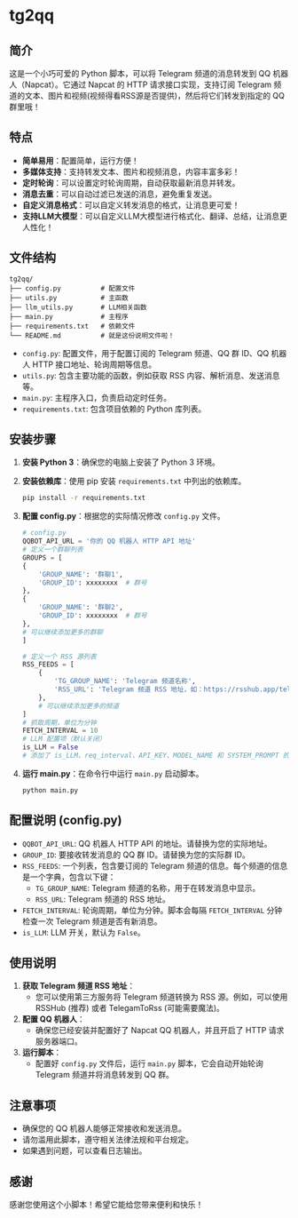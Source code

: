 # tg2qq

## 简介

这是一个小巧可爱的 Python 脚本，可以将 Telegram 频道的消息转发到 QQ 机器人（Napcat）。它通过 Napcat 的 HTTP 请求接口实现，支持订阅 Telegram 频道的文本、图片和视频(视频得看RSS源是否提供)，然后将它们转发到指定的 QQ 群里哦！

## 特点

*   **简单易用**：配置简单，运行方便！
*   **多媒体支持**：支持转发文本、图片和视频消息，内容丰富多彩！
*   **定时轮询**：可以设置定时轮询周期，自动获取最新消息并转发。
*   **消息去重**：可以自动过滤已发送的消息，避免重复发送。
*   **自定义消息格式**：可以自定义转发消息的格式，让消息更可爱！
*   **支持LLM大模型**：可以自定义LLM大模型进行格式化、翻译、总结，让消息更人性化！

## 文件结构

```
tg2qq/
├── config.py          # 配置文件
├── utils.py           # 主函数
├── llm_utils.py       # LLM相关函数
├── main.py            # 主程序
├── requirements.txt   # 依赖文件
└── README.md          # 就是这份说明文件啦！
```

*   `config.py`: 配置文件，用于配置订阅的 Telegram 频道、QQ 群 ID、QQ 机器人 HTTP 接口地址、轮询周期等信息。
*   `utils.py`: 包含主要功能的函数，例如获取 RSS 内容、解析消息、发送消息等。
*   `main.py`: 主程序入口，负责启动定时任务。
*   `requirements.txt`: 包含项目依赖的 Python 库列表。

## 安装步骤

1.  **安装 Python 3**：确保您的电脑上安装了 Python 3 环境。
2.  **安装依赖库**：使用 pip 安装 `requirements.txt` 中列出的依赖库。

    ```bash
    pip install -r requirements.txt
    ```

3.  **配置 config.py**：根据您的实际情况修改 `config.py` 文件。

    ```python
    # config.py
    QQBOT_API_URL = '你的 QQ 机器人 HTTP API 地址'
    # 定义一个群聊列表
    GROUPS = [
    {
        'GROUP_NAME': '群聊1',
        'GROUP_ID': xxxxxxxx  # 群号
    },
    {
        'GROUP_NAME': '群聊2',
        'GROUP_ID': xxxxxxxx  # 群号
    },
    # 可以继续添加更多的群聊
    ]

    # 定义一个 RSS 源列表
    RSS_FEEDS = [
        {
            'TG_GROUP_NAME': 'Telegram 频道名称',
            'RSS_URL': 'Telegram 频道 RSS 地址，如：https://rsshub.app/telegram/channel/频道id'
        },
        # 可以继续添加更多的频道
    ]
    # 抓取周期，单位为分钟
    FETCH_INTERVAL = 10
    # LLM 配置项（默认关闭）
    is_LLM = False
    # 添加了 is_LLM、req_interval、API_KEY、MODEL_NAME 和 SYSTEM_PROMPT 的 LLM 相关配置项
    ```
    
4.  **运行 main.py**：在命令行中运行 `main.py` 启动脚本。

    ```bash
    python main.py
    ```

## 配置说明 (config.py)

*   `QQBOT_API_URL`: QQ 机器人 HTTP API 的地址。请替换为您的实际地址。
*   `GROUP_ID`: 要接收转发消息的 QQ 群 ID。请替换为您的实际群 ID。
*   `RSS_FEEDS`: 一个列表，包含要订阅的 Telegram 频道的信息。每个频道的信息是一个字典，包含以下键：
    *   `TG_GROUP_NAME`: Telegram 频道的名称，用于在转发消息中显示。
    *   `RSS_URL`: Telegram 频道的 RSS 地址。
*   `FETCH_INTERVAL`: 轮询周期，单位为分钟。脚本会每隔 `FETCH_INTERVAL` 分钟检查一次 Telegram 频道是否有新消息。
*   `is_LLM`: LLM 开关，默认为 `False`。

## 使用说明

1.  **获取 Telegram 频道 RSS 地址**：
    *   您可以使用第三方服务将 Telegram 频道转换为 RSS 源。例如，可以使用 RSSHub (推荐) 或者 TelegamToRss (可能需要魔法)。
2.  **配置 QQ 机器人**：
    *   确保您已经安装并配置好了 Napcat QQ 机器人，并且开启了 HTTP 请求服务器端口。
3.  **运行脚本**：
    *   配置好 `config.py` 文件后，运行 `main.py` 脚本，它会自动开始轮询 Telegram 频道并将消息转发到 QQ 群。

## 注意事项

*   确保您的 QQ 机器人能够正常接收和发送消息。
*   请勿滥用此脚本，遵守相关法律法规和平台规定。
*   如果遇到问题，可以查看日志输出。

## 感谢

感谢您使用这个小脚本！希望它能给您带来便利和快乐！
